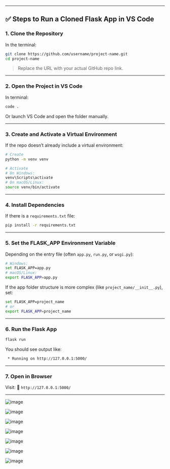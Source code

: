 



---

## ✅ Steps to Run a Cloned Flask App in VS Code

### **1. Clone the Repository**

In the terminal:

```bash
git clone https://github.com/username/project-name.git
cd project-name
```

> Replace the URL with your actual GitHub repo link.

---

### **2. Open the Project in VS Code**

In terminal:

```bash
code .
```

Or launch VS Code and open the folder manually.

---

### **3. Create and Activate a Virtual Environment**

If the repo doesn’t already include a virtual environment:

```bash
# Create
python -m venv venv

# Activate
# On Windows:
venv\Scripts\activate
# On macOS/Linux:
source venv/bin/activate
```

---

### **4. Install Dependencies**

If there is a `requirements.txt` file:

```bash
pip install -r requirements.txt
```

---

### **5. Set the FLASK\_APP Environment Variable**

Depending on the entry file (often `app.py`, `run.py`, or `wsgi.py`):

```bash
# Windows:
set FLASK_APP=app.py
# macOS/Linux:
export FLASK_APP=app.py
```

If the app folder structure is more complex (like `project_name/__init__.py`), set:

```bash
set FLASK_APP=project_name
# or
export FLASK_APP=project_name
```

---

### **6. Run the Flask App**

```bash
flask run
```

You should see output like:

```bash
 * Running on http://127.0.0.1:5000/
```

---

### **7. Open in Browser**

Visit:
📍 `http://127.0.0.1:5000/`



****

![image](https://github.com/user-attachments/assets/6fc7bb57-86c8-4270-a463-cbc4370c1a1d)

![image](https://github.com/user-attachments/assets/cb5e60c3-075b-436b-9291-4770ed713be0)

![image](https://github.com/user-attachments/assets/3a16efdc-84a3-46a1-b80d-ffd398be995e)

![image](https://github.com/user-attachments/assets/95acef7e-ef3a-4f52-8191-aebc06e253e4)


![image](https://github.com/user-attachments/assets/fd4fd275-b780-4e77-a3f2-6a0ae3b7de39)


![image](https://github.com/user-attachments/assets/4796ef69-36b5-484b-a286-2398328adafb)

![image](https://github.com/user-attachments/assets/44358798-6192-403f-80e9-f137a1f697a8)













